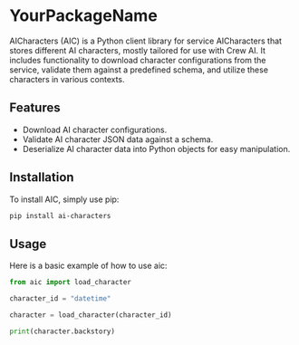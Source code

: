 # YourPackageName

AICharacters (AIC) is a Python client library for service AICharacters that stores different AI characters, mostly tailored for use with Crew AI. It includes functionality to download character configurations from the service, validate them against a predefined schema, and utilize these characters in various contexts.

## Features

- Download AI character configurations.
- Validate AI character JSON data against a schema.
- Deserialize AI character data into Python objects for easy manipulation.

## Installation

To install AIC, simply use pip:

```bash
pip install ai-characters
```

## Usage

Here is a basic example of how to use aic:

```python
from aic import load_character

character_id = "datetime"

character = load_character(character_id)

print(character.backstory)
```


